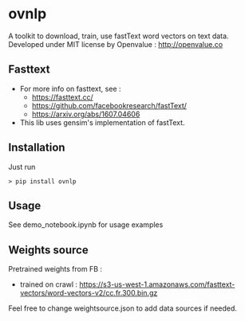 # ovnlp

A toolkit to download, train, use fastText word vectors on text data.
Developed under MIT license by Openvalue : http://openvalue.co


## Fasttext
 - For more info on fasttext, see :
    - https://fasttext.cc/
    - https://github.com/facebookresearch/fastText/
    - https://arxiv.org/abs/1607.04606
- This lib uses gensim's implementation of fastText.

## Installation

Just run

    > pip install ovnlp

## Usage 

See demo_notebook.ipynb for usage examples

## Weights source

Pretrained weights from FB :
 - trained on crawl : https://s3-us-west-1.amazonaws.com/fasttext-vectors/word-vectors-v2/cc.fr.300.bin.gz
 
Feel free to change weightsource.json to add data sources if needed.
